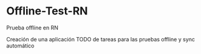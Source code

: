 # Offline-Test-RN
Prueba offline en RN

Creación de una aplicación TODO de tareas para las pruebas offline y sync automático
